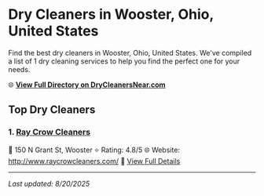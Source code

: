 # Dry Cleaners in Wooster, Ohio, United States

Find the best dry cleaners in Wooster, Ohio, United States. We've compiled a list of 1 dry cleaning services to help you find the perfect one for your needs.

🌐 **[View Full Directory on DryCleanersNear.com](https://drycleanersnear.com/city/US/Ohio/Wooster)**

## Top Dry Cleaners

### 1. [Ray Crow Cleaners](https://drycleanersnear.com/dryCleaner/6875b63b9b5c02c2ea277d6d/ray-crow-cleaners)
📍 150 N Grant St, Wooster
⭐ Rating: 4.8/5
🌐 Website: http://www.raycrowcleaners.com/
🔗 [View Full Details](https://drycleanersnear.com/dryCleaner/6875b63b9b5c02c2ea277d6d/ray-crow-cleaners)


---

*Last updated: 8/20/2025*
